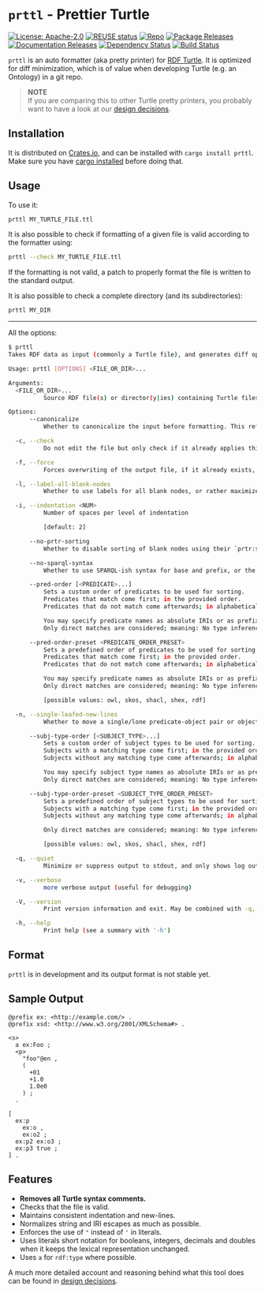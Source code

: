 # `prttl` - Prettier Turtle

<!--
SPDX-FileCopyrightText: 2022 Helsing GmbH
SPDX-FileCopyrightText: 2025 Robin Vobruba <hoijui.quaero@gmail.com>

SPDX-License-Identifier: Apache-2.0
-->

[![License: Apache-2.0](
    https://img.shields.io/badge/License-Apache--2.0-blue.svg)](
    LICENSE)
[![REUSE status](
    https://api.reuse.software/badge/codeberg.org/elevont/prttl)](
    https://api.reuse.software/info/codeberg.org/elevont/prttl)
[![Repo](
    https://img.shields.io/badge/Repo-CodeBerg-555555&logo=github.svg)](
    https://codeberg.org/elevont/prttl)
[![Package Releases](
    https://img.shields.io/crates/v/prttl.svg)](
    https://crates.io/crates/prttl)
[![Documentation Releases](
    https://docs.rs/prttl/badge.svg)](
    https://docs.rs/prttl)
[![Dependency Status](
    https://deps.rs/repo/codeberg.org/elevont/prttl/status.svg)](
    https://deps.rs/repo/codeberg.org/elevont/prttl)
[![Build Status](
    https://github.com/elevont/prttl/workflows/build/badge.svg)](
    https://github.com/elevont/prttl/actions)

`prttl` is an auto formatter (aka pretty printer)
for [RDF Turtle](https://www.w3.org/TR/turtle/).
It is optimized for diff minimization,
which is of value when developing Turtle (e.g. an Ontology) in a git repo.

> **NOTE** \
> If you are comparing this to other Turtle pretty printers,
> you probably want to have a look at our [design decisions].

## Installation

It is distributed on [Crates.io](https://crates.io/crates/prttl),
and can be installed with `cargo install prttl`.
Make sure you have [cargo installed](
https://doc.rust-lang.org/cargo/getting-started/installation.html)
before doing that.

## Usage

To use it:

```sh
prttl MY_TURTLE_FILE.ttl
```

It is also possible to check if formatting of a given file is valid
according to the formatter using:

```sh
prttl --check MY_TURTLE_FILE.ttl
```

If the formatting is not valid,
a patch to properly format the file is written to the standard output.

It is also possible to check a complete directory (and its subdirectories):

```sh
prttl MY_DIR
```

---

All the options:

```bash
$ prttl
Takes RDF data as input (commonly a Turtle file), and generates diff optimized RDF/Turtle, using a lot of new-lines. One peculiarity of this tool is, that it removes (Turtle-syntax) comments. We do this, because we believe that all comments should rather be encoded into triples, and we celebrate this in our own data, specifically our ontologies. More about this: <https://codeberg.org/elevont/cmt-ont>

Usage: prttl [OPTIONS] <FILE_OR_DIR>...

Arguments:
  <FILE_OR_DIR>...
          Source RDF file(s) or director(y|ies) containing Turtle files to format

Options:
      --canonicalize
          Whether to canonicalize the input before formatting. This refers to <https://www.w3.org/TR/rdf-canon/>, and effectively just label the blank nodes in a uniform way.

  -c, --check
          Do not edit the file but only check if it already applies this tools format

  -f, --force
          Forces overwriting of the output file, if it already exists, which includes the case of the input and output file being equal

  -l, --label-all-blank-nodes
          Whether to use labels for all blank nodes, or rather maximize nesting of them. NOTE That blank nodes referenced in more then one place can never be nested.

  -i, --indentation <NUM>
          Number of spaces per level of indentation

          [default: 2]

      --no-prtr-sorting
          Whether to disable sorting of blank nodes using their `prtr:sortingId` value, if any. [`prtr`](https://codeberg.org/elevont/prtr) is an ontology concerned with [RDF Pretty Printing](https://www.w3.org/DesignIssues/Pretty.html).

      --no-sparql-syntax
          Whether to use SPARQL-ish syntax for base and prefix, or the traditional Turtle syntax. - SPARQL-ish: ```turtle BASE <http://example.com/> PREFIX foaf: <http://xmlns.com/foaf/0.1/> ``` - Traditional Turtle: ```turtle @base <http://example.com/> . @prefix foaf: <http://xmlns.com/foaf/0.1/> . ```

      --pred-order [<PREDICATE>...]
          Sets a custom order of predicates to be used for sorting.
          Predicates that match come first; in the provided order.
          Predicates that do not match come afterwards; in alphabetical order.

          You may specify predicate names as absolute IRIs or as prefixed names.
          Only direct matches are considered; meaning: No type inference is conducted.

      --pred-order-preset <PREDICATE_ORDER_PRESET>
          Sets a predefined order of predicates to be used for sorting.
          Predicates that match come first; in the provided order.
          Predicates that do not match come afterwards; in alphabetical order.

          You may specify predicate names as absolute IRIs or as prefixed names.
          Only direct matches are considered; meaning: No type inference is conducted.

          [possible values: owl, skos, shacl, shex, rdf]

  -n, --single-leafed-new-lines
          Whether to move a single/lone predicate-object pair or object alone onto a new line

      --subj-type-order [<SUBJECT_TYPE>...]
          Sets a custom order of subject types to be used for sorting.
          Subjects with a matching type come first; in the provided order.
          Subjects without any matching type come afterwards; in alphabetical order.

          You may specify subject type names as absolute IRIs or as prefixed names.
          Only direct matches are considered; meaning: No type inference is conducted.

      --subj-type-order-preset <SUBJECT_TYPE_ORDER_PRESET>
          Sets a predefined order of subject types to be used for sorting.
          Subjects with a matching type come first; in the provided order.
          Subjects without any matching type come afterwards; in alphabetical order.

          Only direct matches are considered; meaning: No type inference is conducted.

          [possible values: owl, skos, shacl, shex, rdf]

  -q, --quiet
          Minimize or suppress output to stdout, and only shows log output on stderr.

  -v, --verbose
          more verbose output (useful for debugging)

  -V, --version
          Print version information and exit. May be combined with -q,--quiet, to really only output the version string.

  -h, --help
          Print help (see a summary with '-h')
```

## Format

`prttl` is in development and its output format is not stable yet.

## Sample Output

```turtle
@prefix ex: <http://example.com/> .
@prefix xsd: <http://www.w3.org/2001/XMLSchema#> .

<s>
  a ex:Foo ;
  <p>
    "foo"@en ,
    (
      +01
      +1.0
      1.0e0
    ) ;
  .

[
  ex:p
    ex:o ,
    ex:o2 ;
  ex:p2 ex:o3 ;
  ex:p3 true ;
] .
```

## Features

- **Removes all Turtle syntax comments.**
- Checks that the file is valid.
- Maintains consistent indentation and new-lines.
- Normalizes string and IRI escapes as much as possible.
- Enforces the use of `"` instead of `'` in literals.
- Uses literals short notation for booleans, integers, decimals and doubles
  when it keeps the lexical representation unchanged.
- Uses `a` for `rdf:type` where possible.

A much more detailed account and reasoning behind what this tool does
can be found in [design decisions].

[design decisions]: DesignDecisions.md
